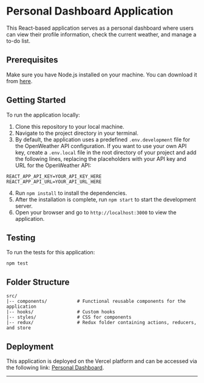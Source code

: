 

# Personal Dashboard Application

This React-based application serves as a personal dashboard where users can view their profile information, check the current weather, and manage a to-do list.

## Prerequisites

Make sure you have Node.js installed on your machine. You can download it from [here](https://nodejs.org/).

## Getting Started

To run the application locally:

1. Clone this repository to your local machine.
2. Navigate to the project directory in your terminal.
3. By default, the application uses a predefined `.env.development` file for the OpenWeather API configuration. If you want to use your own API key, create a `.env.local` file in the root directory of your project and add the following lines, replacing the placeholders with your API key and URL for the OpenWeather API:

```plaintext
REACT_APP_API_KEY=YOUR_API_KEY_HERE
REACT_APP_API_URL=YOUR_API_URL_HERE
```

4. Run `npm install` to install the dependencies.
5. After the installation is complete, run `npm start` to start the development server.
6. Open your browser and go to `http://localhost:3000` to view the application.

## Testing

To run the tests for this application:

```
npm test
```

## Folder Structure

```
src/
|-- components/           # Functional reusable components for the application
|-- hooks/                # Custom hooks
|-- styles/               # CSS for components
|-- redux/                # Redux folder containing actions, reducers, and store
```

## Deployment

This application is deployed on the Vercel platform and can be accessed via the following link: [Personal Dashboard](https://react-personal-dashboard-plk0r9pdz-tejubhokares-projects.vercel.app/).

---
